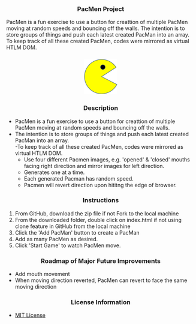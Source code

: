 ### <div align="center">PacMen Project</div>

PacMen is a fun exercise to use a button for creattion of multiple PacMen moving at random speeds and bouncing off the walls.
The intention is to store groups of things and push each latest created PacMan into an array.  
To keep track of all these created PacMen, codes were mirrored as virtual HTLM DOM.

### <div align="center"><img src= "PacMan1.png" width='88'/></div>

### <div align="center">Description</div>
- PacMen is a fun exercise to use a button for creattion of multiple PacMen moving at random speeds and bouncing off the walls.
- The intention is to store groups of things and push each latest created PacMan into an array.  
-To keep track of all these created PacMen, codes were mirrored as virtual HTLM DOM.
   - Use four different Pacmen images, e.g. 'opened' & 'closed' mouths facing right direction and mirror images for left direction.
   - Generates one at a time.
   - Each generated Pacman has random speed.
   - Pacmen will revert direction upon hititng the edge of browser.

### <div align="center">Instructions</div>
 1. From GitHub, download the zip file if not Fork to the local machine
 2. From the downloaded folder, double click on index.html if not using clone feature in GitHub from the local machine
 3. Click the 'Add PacMan' button to create a PacMan
 4. Add as many PacMen as desired.
 5. Click 'Start Game' to watch PacMen move.

 ### <div align="center">Roadmap of Major Future Improvements</div>
 - Add mouth movement
 - When moving direction reverted, PacMen can revert to face the same moving direction


### <div align="center">License Information</div>
 - [MIT License](https://mit-license.org/)
